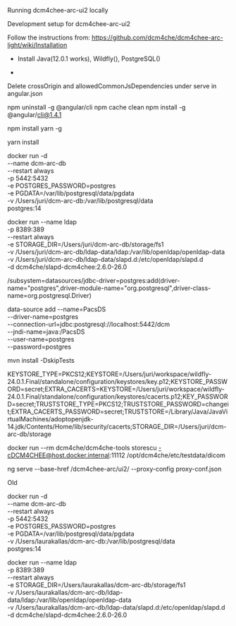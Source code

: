 Running dcm4chee-arc-ui2 locally




Development setup for dcm4chee-arc-ui2 

Follow the instructions from: https://github.com/dcm4che/dcm4chee-arc-light/wiki/Installation

- Install Java(12.0.1 works), Wildfly(), PostgreSQL()

- 

Delete crossOrigin and allowedCommonJsDependencies under serve in angular.json

npm uninstall -g @angular/cli
npm cache clean
npm install -g @angular/cli@1.4.1

npm install yarn -g

yarn install

docker run -d \
--name dcm-arc-db \
--restart always \
-p 5442:5432 \
-e POSTGRES_PASSWORD=postgres \
-e PGDATA=/var/lib/postgresql/data/pgdata \
-v /Users/juri/dcm-arc-db:/var/lib/postgresql/data \
postgres:14

docker run --name ldap \
-p 8389:389 \
--restart always \
-e STORAGE_DIR=/Users/juri/dcm-arc-db/storage/fs1 \
-v /Users/juri/dcm-arc-db/ldap-data/ldap:/var/lib/openldap/openldap-data \
-v /Users/juri/dcm-arc-db/ldap-data/slapd.d:/etc/openldap/slapd.d \
-d dcm4che/slapd-dcm4chee:2.6.0-26.0

/subsystem=datasources/jdbc-driver=postgres:add(driver-name="postgres",driver-module-name="org.postgresql",driver-class-name=org.postgresql.Driver)

data-source add --name=PacsDS \
     --driver-name=postgres \
     --connection-url=jdbc:postgresql://localhost:5442/dcm \
     --jndi-name=java:/PacsDS \
     --user-name=postgres \
     --password=postgres
     
mvn install -DskipTests

KEYSTORE_TYPE=PKCS12;KEYSTORE=/Users/juri/workspace/wildfly-24.0.1.Final/standalone/configuration/keystores/key.p12;KEYSTORE_PASSWORD=secret;EXTRA_CACERTS=KEYSTORE\=/Users/juri/workspace/wildfly-24.0.1.Final/standalone/configuration/keystores/cacerts.p12;KEY_PASSWORD=secret;TRUSTSTORE_TYPE=PKCS12;TRUSTSTORE_PASSWORD=changeit;EXTRA_CACERTS_PASSWORD=secret;TRUSTSTORE=/Library/Java/JavaVirtualMachines/adoptopenjdk-14.jdk/Contents/Home/lib/security/cacerts;STORAGE_DIR=/Users/juri/dcm-arc-db/storage

docker run --rm  dcm4che/dcm4che-tools storescu -cDCM4CHEE@host.docker.internal:11112 /opt/dcm4che/etc/testdata/dicom

ng serve --base-href /dcm4chee-arc/ui2/ --proxy-config proxy-conf.json








Old

docker run -d \
--name dcm-arc-db \
--restart always \
-p 5442:5432 \
-e POSTGRES_PASSWORD=postgres \
-e PGDATA=/var/lib/postgresql/data/pgdata \
-v /Users/laurakallas/dcm-arc-db:/var/lib/postgresql/data \
postgres:14

docker run --name ldap \
-p 8389:389 \
--restart always \
-e STORAGE_DIR=/Users/laurakallas/dcm-arc-db/storage/fs1 \
-v /Users/laurakallas/dcm-arc-db/ldap-data/ldap:/var/lib/openldap/openldap-data \
-v /Users/laurakallas/dcm-arc-db/ldap-data/slapd.d:/etc/openldap/slapd.d \
-d dcm4che/slapd-dcm4chee:2.6.0-26.0